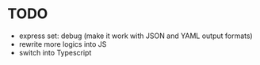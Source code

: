 # TODO

- express set: debug (make it work with JSON and YAML output formats)
- rewrite more logics into JS
- switch into Typescript
